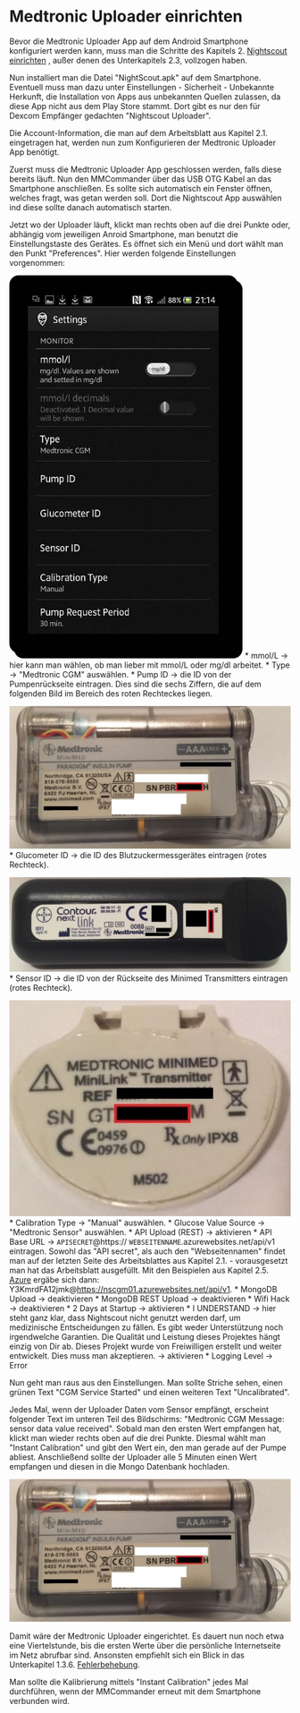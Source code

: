 # Medtronic Uploader einrichten

Bevor die Medtronic Uploader App auf dem Android Smartphone konfiguriert werden kann, muss man die Schritte des Kapitels 2. [Nightscout einrichten](../../nightscout/nightscout_einrichten.md) , außer denen des Unterkapitels 2.3, vollzogen haben.

Nun installiert man die Datei "NightScout.apk" auf dem Smartphone. Eventuell muss man dazu unter Einstellungen - Sicherheit - Unbekannte Herkunft, die Installation von Apps aus unbekannten Quellen zulassen, da diese App nicht aus dem Play Store stammt. Dort gibt es nur den für Dexcom Empfänger gedachten "Nightscout Uploader".

Die Account-Information, die man auf dem Arbeitsblatt aus Kapitel 2.1. eingetragen hat, werden nun zum Konfigurieren der Medtronic Uploader App benötigt.

Zuerst muss die Medtronic Uploader App geschlossen werden, falls diese bereits läuft. Nun den MMCommander über das USB OTG Kabel an das Smartphone anschließen. Es sollte sich automatisch ein Fenster öffnen, welches fragt, was getan werden soll. Dort die Nightscout App auswählen ind diese sollte danach automatisch starten.

Jetzt wo der Uploader läuft, klickt man rechts oben auf die drei Punkte oder, abhängig vom jeweiligen Anroid Smartphone, man benutzt die Einstellungstaste des Gerätes. Es öffnet sich ein Menü und dort wählt man den Punkt "Preferences". Hier werden folgende Einstellungen vorgenommen:

![Einstellungen](../../images/enlite/settings.jpg)
* 
mmol/L -> hier kann man wählen, ob man lieber mit mmol/L oder mg/dl arbeitet.
* 
Type -> "Medtronic CGM" auswählen.
* 
Pump ID -> die ID von der Pumpenrückseite eintragen. Dies sind die sechs Ziffern, die auf dem folgenden Bild im Bereich des roten Rechteckes liegen.

![Pumpe](../../images/enlite/pumpe.jpg)
* 
Glucometer ID -> die ID des Blutzuckermessgerätes eintragen (rotes Rechteck).

![Messgerät](../../images/enlite/messgeraet.jpg)
* 
Sensor ID -> die ID von der Rückseite des Minimed Transmitters eintragen (rotes Rechteck).

![Transmitter](../../images/enlite/transmitter.jpg)
* 
Calibration Type -> "Manual" auswählen.
* 
Glucose Value Source -> "Medtronic Sensor" auswählen.
* 
API Upload (REST) -> aktivieren
* 
API Base URL -> ```APISECRET```@https:// ```WEBSEITENNAME```.azurewebsites.net/api/v1 eintragen. Sowohl das "API secret", als auch den "Webseitennamen" findet man auf der letzten Seite des Arbeitsblattes aus Kapitel 2.1. - vorausgesetzt man hat das Arbeitsblatt ausgefüllt. Mit den Beispielen aus Kapitel 2.5. [Azure](../../nightscout/azure.md) ergäbe sich dann: Y3KmrdFA12jmk@https://nscgm01.azurewebsites.net/api/v1.
* 
MongoDB Upload -> deaktivieren
* 
MongoDB REST Upload -> deaktivieren
* 
Wifi Hack -> deaktivieren
* 
2 Days at Startup -> aktivieren
* 
I UNDERSTAND -> hier steht ganz klar, dass Nightscout nicht genutzt werden darf, um medizinische Entscheidungen zu fällen. Es gibt weder Unterstützung noch irgendwelche Garantien. Die Qualität und Leistung dieses Projektes hängt einzig von Dir ab. Dieses Projekt wurde von Freiwilligen erstellt und weiter entwickelt. Dies muss man akzeptieren. -> aktivieren
* 
Logging Level -> Error

Nun geht man raus aus den Einstellungen. Man sollte Striche sehen, einen grünen Text "CGM Service Started" und einen weiteren Text "Uncalibrated".

Jedes Mal, wenn der Uploader Daten vom Sensor empfängt, erscheint folgender Text im unteren Teil des Bildschirms: "Medtronic CGM Message: sensor data value received". Sobald man den ersten Wert empfangen hat, klickt man wieder rechts oben auf die drei Punkte. Diesmal wählt man "Instant Calibration" und gibt den Wert ein, den man gerade auf der Pumpe abliest. Anschließend sollte der Uploader alle 5 Minuten einen Wert empfangen und diesen in die Mongo Datenbank hochladen.

![Upload](../../images/enlite/pumpe.jpg)

Damit wäre der Medtronic Uploader eingerichtet. Es dauert nun noch etwa eine Viertelstunde, bis die ersten Werte über die persönliche Internetseite im Netz abrufbar sind. Ansonsten empfiehlt sich ein Blick in das Unterkapitel 1.3.6. [Fehlerbehebung](fehlerbehebung.md).

Man sollte die Kalibrierung mittels "Instant Calibration" jedes Mal durchführen, wenn der MMCommander erneut mit dem Smartphone verbunden wird.




